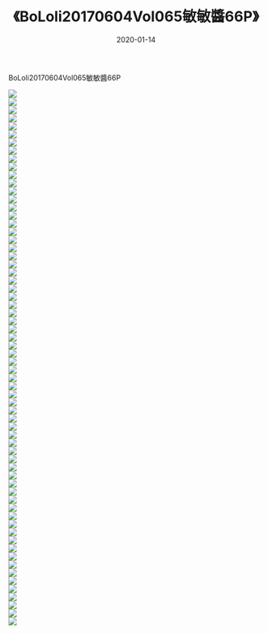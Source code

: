 ﻿---
layout: post
title:  《BoLoli20170604Vol065敏敏醬66P》
date:   2020-01-14
img: http://img.660000.xyz/Sharelink/性感/2020/BoLoli20170604Vol065敏敏醬66P/000.jpg
categories: [美女, 清纯, 唯美]
---

BoLoli20170604Vol065敏敏醬66P

  ![](http://img.660000.xyz/Sharelink/性感/2020/BoLoli20170604Vol065敏敏醬66P/001.jpg) <br> ![](http://img.660000.xyz/Sharelink/性感/2020/BoLoli20170604Vol065敏敏醬66P/002.jpg) <br> ![](http://img.660000.xyz/Sharelink/性感/2020/BoLoli20170604Vol065敏敏醬66P/003.jpg) <br> ![](http://img.660000.xyz/Sharelink/性感/2020/BoLoli20170604Vol065敏敏醬66P/004.jpg) <br> ![](http://img.660000.xyz/Sharelink/性感/2020/BoLoli20170604Vol065敏敏醬66P/005.jpg) <br> ![](http://img.660000.xyz/Sharelink/性感/2020/BoLoli20170604Vol065敏敏醬66P/006.jpg) <br> ![](http://img.660000.xyz/Sharelink/性感/2020/BoLoli20170604Vol065敏敏醬66P/007.jpg) <br> ![](http://img.660000.xyz/Sharelink/性感/2020/BoLoli20170604Vol065敏敏醬66P/008.jpg) <br> ![](http://img.660000.xyz/Sharelink/性感/2020/BoLoli20170604Vol065敏敏醬66P/009.jpg) <br> ![](http://img.660000.xyz/Sharelink/性感/2020/BoLoli20170604Vol065敏敏醬66P/010.jpg) <br> ![](http://img.660000.xyz/Sharelink/性感/2020/BoLoli20170604Vol065敏敏醬66P/011.jpg) <br> ![](http://img.660000.xyz/Sharelink/性感/2020/BoLoli20170604Vol065敏敏醬66P/012.jpg) <br> ![](http://img.660000.xyz/Sharelink/性感/2020/BoLoli20170604Vol065敏敏醬66P/013.jpg) <br> ![](http://img.660000.xyz/Sharelink/性感/2020/BoLoli20170604Vol065敏敏醬66P/014.jpg) <br> ![](http://img.660000.xyz/Sharelink/性感/2020/BoLoli20170604Vol065敏敏醬66P/015.jpg) <br> ![](http://img.660000.xyz/Sharelink/性感/2020/BoLoli20170604Vol065敏敏醬66P/016.jpg) <br> ![](http://img.660000.xyz/Sharelink/性感/2020/BoLoli20170604Vol065敏敏醬66P/017.jpg) <br> ![](http://img.660000.xyz/Sharelink/性感/2020/BoLoli20170604Vol065敏敏醬66P/018.jpg) <br> ![](http://img.660000.xyz/Sharelink/性感/2020/BoLoli20170604Vol065敏敏醬66P/019.jpg) <br> ![](http://img.660000.xyz/Sharelink/性感/2020/BoLoli20170604Vol065敏敏醬66P/020.jpg) <br> ![](http://img.660000.xyz/Sharelink/性感/2020/BoLoli20170604Vol065敏敏醬66P/021.jpg) <br> ![](http://img.660000.xyz/Sharelink/性感/2020/BoLoli20170604Vol065敏敏醬66P/022.jpg) <br> ![](http://img.660000.xyz/Sharelink/性感/2020/BoLoli20170604Vol065敏敏醬66P/023.jpg) <br> ![](http://img.660000.xyz/Sharelink/性感/2020/BoLoli20170604Vol065敏敏醬66P/024.jpg) <br> ![](http://img.660000.xyz/Sharelink/性感/2020/BoLoli20170604Vol065敏敏醬66P/025.jpg) <br> ![](http://img.660000.xyz/Sharelink/性感/2020/BoLoli20170604Vol065敏敏醬66P/026.jpg) <br> ![](http://img.660000.xyz/Sharelink/性感/2020/BoLoli20170604Vol065敏敏醬66P/027.jpg) <br> ![](http://img.660000.xyz/Sharelink/性感/2020/BoLoli20170604Vol065敏敏醬66P/028.jpg) <br> ![](http://img.660000.xyz/Sharelink/性感/2020/BoLoli20170604Vol065敏敏醬66P/029.jpg) <br> ![](http://img.660000.xyz/Sharelink/性感/2020/BoLoli20170604Vol065敏敏醬66P/030.jpg) <br> ![](http://img.660000.xyz/Sharelink/性感/2020/BoLoli20170604Vol065敏敏醬66P/031.jpg) <br> ![](http://img.660000.xyz/Sharelink/性感/2020/BoLoli20170604Vol065敏敏醬66P/032.jpg) <br> ![](http://img.660000.xyz/Sharelink/性感/2020/BoLoli20170604Vol065敏敏醬66P/033.jpg) <br> ![](http://img.660000.xyz/Sharelink/性感/2020/BoLoli20170604Vol065敏敏醬66P/034.jpg) <br> ![](http://img.660000.xyz/Sharelink/性感/2020/BoLoli20170604Vol065敏敏醬66P/035.jpg) <br> ![](http://img.660000.xyz/Sharelink/性感/2020/BoLoli20170604Vol065敏敏醬66P/036.jpg) <br> ![](http://img.660000.xyz/Sharelink/性感/2020/BoLoli20170604Vol065敏敏醬66P/037.jpg) <br> ![](http://img.660000.xyz/Sharelink/性感/2020/BoLoli20170604Vol065敏敏醬66P/038.jpg) <br> ![](http://img.660000.xyz/Sharelink/性感/2020/BoLoli20170604Vol065敏敏醬66P/039.jpg) <br> ![](http://img.660000.xyz/Sharelink/性感/2020/BoLoli20170604Vol065敏敏醬66P/040.jpg) <br> ![](http://img.660000.xyz/Sharelink/性感/2020/BoLoli20170604Vol065敏敏醬66P/041.jpg) <br> ![](http://img.660000.xyz/Sharelink/性感/2020/BoLoli20170604Vol065敏敏醬66P/042.jpg) <br> ![](http://img.660000.xyz/Sharelink/性感/2020/BoLoli20170604Vol065敏敏醬66P/043.jpg) <br> ![](http://img.660000.xyz/Sharelink/性感/2020/BoLoli20170604Vol065敏敏醬66P/044.jpg) <br> ![](http://img.660000.xyz/Sharelink/性感/2020/BoLoli20170604Vol065敏敏醬66P/045.jpg) <br> ![](http://img.660000.xyz/Sharelink/性感/2020/BoLoli20170604Vol065敏敏醬66P/046.jpg) <br> ![](http://img.660000.xyz/Sharelink/性感/2020/BoLoli20170604Vol065敏敏醬66P/047.jpg) <br> ![](http://img.660000.xyz/Sharelink/性感/2020/BoLoli20170604Vol065敏敏醬66P/048.jpg) <br> ![](http://img.660000.xyz/Sharelink/性感/2020/BoLoli20170604Vol065敏敏醬66P/049.jpg) <br> ![](http://img.660000.xyz/Sharelink/性感/2020/BoLoli20170604Vol065敏敏醬66P/050.jpg) <br> ![](http://img.660000.xyz/Sharelink/性感/2020/BoLoli20170604Vol065敏敏醬66P/051.jpg) <br> ![](http://img.660000.xyz/Sharelink/性感/2020/BoLoli20170604Vol065敏敏醬66P/052.jpg) <br> ![](http://img.660000.xyz/Sharelink/性感/2020/BoLoli20170604Vol065敏敏醬66P/053.jpg) <br> ![](http://img.660000.xyz/Sharelink/性感/2020/BoLoli20170604Vol065敏敏醬66P/054.jpg) <br> ![](http://img.660000.xyz/Sharelink/性感/2020/BoLoli20170604Vol065敏敏醬66P/055.jpg) <br> ![](http://img.660000.xyz/Sharelink/性感/2020/BoLoli20170604Vol065敏敏醬66P/056.jpg) <br> ![](http://img.660000.xyz/Sharelink/性感/2020/BoLoli20170604Vol065敏敏醬66P/057.jpg) <br> ![](http://img.660000.xyz/Sharelink/性感/2020/BoLoli20170604Vol065敏敏醬66P/058.jpg) <br> ![](http://img.660000.xyz/Sharelink/性感/2020/BoLoli20170604Vol065敏敏醬66P/059.jpg) <br> ![](http://img.660000.xyz/Sharelink/性感/2020/BoLoli20170604Vol065敏敏醬66P/060.jpg) <br> ![](http://img.660000.xyz/Sharelink/性感/2020/BoLoli20170604Vol065敏敏醬66P/061.jpg) <br> ![](http://img.660000.xyz/Sharelink/性感/2020/BoLoli20170604Vol065敏敏醬66P/062.jpg) <br> ![](http://img.660000.xyz/Sharelink/性感/2020/BoLoli20170604Vol065敏敏醬66P/063.jpg) <br> ![](http://img.660000.xyz/Sharelink/性感/2020/BoLoli20170604Vol065敏敏醬66P/064.jpg) <br> ![](http://img.660000.xyz/Sharelink/性感/2020/BoLoli20170604Vol065敏敏醬66P/065.jpg) <br> ![](http://img.660000.xyz/Sharelink/性感/2020/BoLoli20170604Vol065敏敏醬66P/066.jpg) <br>